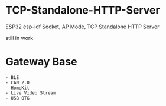 # TCP-Standalone-HTTP-Server
ESP32 esp-idf Socket, AP Mode, TCP Standalone HTTP Server 


still in work
# Gateway Base 
	- BLE 
	- CAN 2.0 
	- HomeKit
	- Live Video Stream
	- USB OTG 
